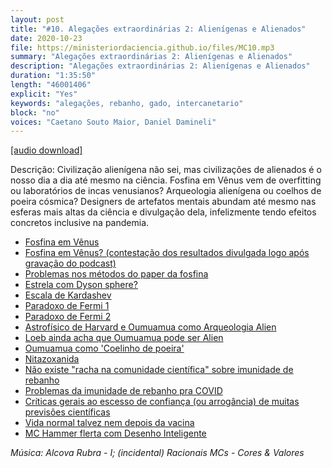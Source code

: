 ```yaml
---
layout: post
title: "#10. Alegações extraordinárias 2: Alienígenas e Alienados"
date: 2020-10-23
file: https://ministeriordaciencia.github.io/files/MC10.mp3
summary: "Alegações extraordinárias 2: Alienígenas e Alienados"
description: "Alegações extraordinárias 2: Alienígenas e Alienados"
duration: "1:35:50"
length: "46001406"
explicit: "Yes"
keywords: "alegações, rebanho, gado, intercanetario"
block: "no"
voices: "Caetano Souto Maior, Daniel Damineli"
---
```



[[audio download]](https://ministeriodaciencia.github.io/files/MC10.mp3)

Descrição: Civilização alienígena não sei, mas civilizações de alienados é o nosso dia a dia até mesmo na ciência. Fosfina em Vênus vem de overfitting ou laboratórios de incas venusianos? Arqueologia alienígena ou coelhos de poeira cósmica? Designers de artefatos mentais abundam até mesmo nas esferas mais altas da ciência e divulgação dela, infelizmente tendo efeitos concretos inclusive na pandemia.

- [Fosfina em Vênus](https://www.nature.com/articles/s41550-020-1174-4)
- [Fosfina em Vênus? (contestação dos resultados divulgada logo após gravação do podcast)](
https://www.forbes.com/sites/startswithabang/2020/10/22/venus-is-dead-new-analysis-shows-phosphine-a-possible-biosignature-is-absent/#4464527b50ba)
- [Problemas nos métodos do paper da fosfina](https://www.forbes.com/sites/startswithabang/2020/10/22/venus-is-dead-new-analysis-shows-phosphine-a-possible-biosignature-is-absent/#fc3b5a750bad)
- [Estrela com Dyson sphere?](https://www.theatlantic.com/science/archive/2015/10/the-most-interesting-star-in-our-galaxy/410023/)
- [Escala de Kardashev](https://www.youtube.com/watch?v=rhFK5_Nx9xY)
- [Paradoxo de Fermi 1](https://www.youtube.com/watch?v=sNhhvQGsMEc)
- [Paradoxo de Fermi 2](https://www.youtube.com/watch?v=1fQkVqno-uI)
- [Astrofísico de Harvard e Oumuamua como Arqueologia Alien](https://www.newyorker.com/news/q-and-a/have-aliens-found-us-a-harvard-astronomer-on-the-mysterious-interstellar-object-oumuamua)
- [Loeb ainda acha que Oumuamua pode ser Alien](https://www.livescience.com/amp/oumuamua-interstellar-hydrogen-or-aliens.html?__twitter_impression=true)
- [Oumuamua como 'Coelinho de poeira'](https://www.uol.com.br/tilt/noticias/redacao/2020/09/10/alien-asteroide-cientistas-dizem-que-oumuamua-e-mesmo-resto-de-cometa.htm)
- [Nitazoxanida](https://www.bol.uol.com.br/noticias/2020/10/19/como-foi-a-pesquisa-nacional-que-descobriu-remedio-eficaz-contra-covid-19.htm)
- [Não existe "racha na comunidade científica" sobre imunidade de rebanho](https://www.wired.co.uk/article/great-barrington-declaration-herd-immunity-scientific-divide)
- [Problemas da imunidade de rebanho pra COVID](https://www.nature.com/articles/d41586-020-02948-4)
- [Críticas gerais ao escesso de confiança (ou arrogância) de muitas previsões científicas](https://www.bmj.com/content/371/bmj.m3979)
- [Vida normal talvez nem depois da vacina](https://www.theguardian.com/commentisfree/2020/oct/21/covid-vaccine-immunisation-protection)
- [MC Hammer flerta com Desenho Inteligente](https://twitter.com/MCHammer/status/1312354325545414656)


_Música: Alcova Rubra - I; (incidental) Racionais MCs - Cores & Valores_
